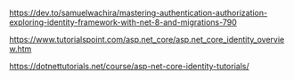 
https://dev.to/samuelwachira/mastering-authentication-authorization-exploring-identity-framework-with-net-8-and-migrations-790

https://www.tutorialspoint.com/asp.net_core/asp.net_core_identity_overview.htm

https://dotnettutorials.net/course/asp-net-core-identity-tutorials/



